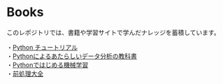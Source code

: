 # Books
このレポジトリでは、書籍や学習サイトで学んだナレッジを蓄積しています。

・[Python チュートリアル](https://www.oreilly.co.jp/books/9784873117539)<br>
・[Pythonによるあたらしいデータ分析の教科書](https://www.shoeisha.co.jp/book/detail/9784798158341)<br>
・[Pythonではじめる機械学習](https://www.oreilly.co.jp/books/9784873117980/)<br>
・[前処理大全](https://gihyo.jp/book/2018/978-4-7741-9647-3)<br>
